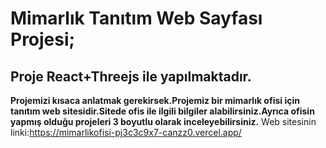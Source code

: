 # Mimarlık Tanıtım Web Sayfası Projesi;

## Proje React+Threejs ile yapılmaktadır. 
**Projemizi kısaca anlatmak gerekirsek.Projemiz bir mimarlık ofisi için tanıtım web sitesidir.Sitede ofis ile ilgili bilgiler alabilirsiniz.Ayrıca ofisin yapmış olduğu projeleri 3 boyutlu olarak inceleyebilirsiniz.**
Web sitesinin linki:https://mimarlikofisi-pj3c3c9x7-canzz0.vercel.app/

